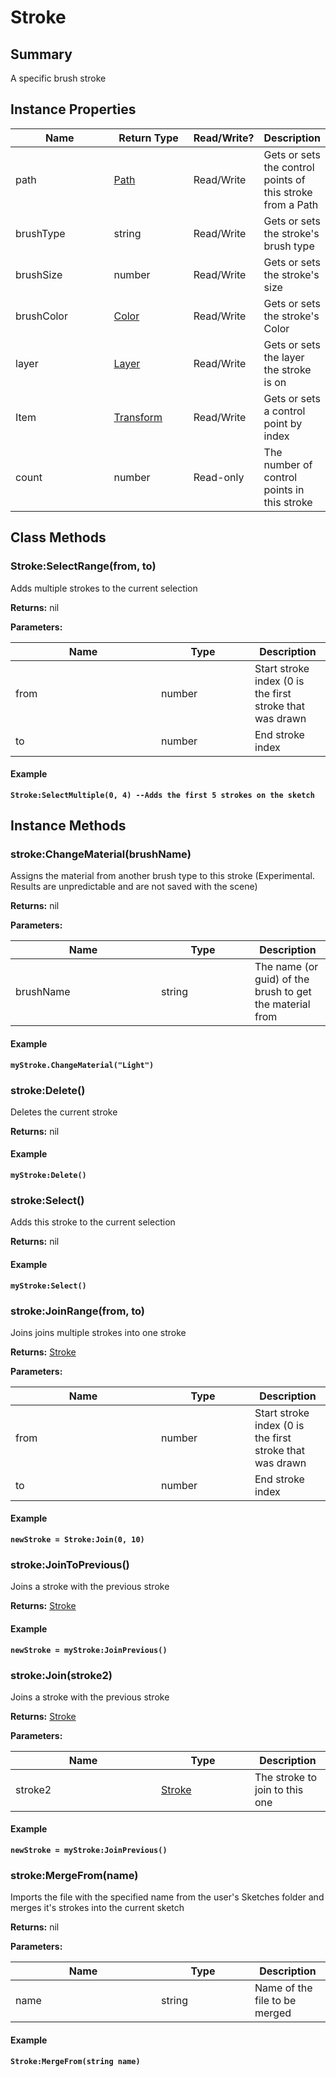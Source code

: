 
# Stroke

## Summary
A specific brush stroke


## Instance Properties

<table>
<thead><tr><th width="225">Name</th><th width="160">Return Type</th><th width="80">Read/Write?</th><th>Description</th></tr></thead>
<tbody>
<tr><td>path</td><td><a href="path.md">Path</a></td><td>Read/Write</td><td>Gets or sets the control points of this stroke from a Path</td></tr>
<tr><td>brushType</td><td>string</td><td>Read/Write</td><td>Gets or sets the stroke's brush type</td></tr>
<tr><td>brushSize</td><td>number</td><td>Read/Write</td><td>Gets or sets the stroke's size</td></tr>
<tr><td>brushColor</td><td><a href="color.md">Color</a></td><td>Read/Write</td><td>Gets or sets the stroke's Color</td></tr>
<tr><td>layer</td><td><a href="layer.md">Layer</a></td><td>Read/Write</td><td>Gets or sets the layer the stroke is on</td></tr>
<tr><td>Item</td><td><a href="transform.md">Transform</a></td><td>Read/Write</td><td>Gets or sets a control point by index</td></tr>
<tr><td>count</td><td>number</td><td>Read-only</td><td>The number of control points in this stroke</td></tr>
</tbody></table>



## Class Methods

        
### Stroke:SelectRange(from, to)

Adds multiple strokes to the current selection

**Returns:** nil


**Parameters:**

<table data-full-width="false">
<thead><tr><th width="217">Name</th><th width="134">Type</th><th>Description</th></tr></thead>
<tbody><tr><td>from</td><td>number</td><td>Start stroke index (0 is the first stroke that was drawn</td></tr>
<tr><td>to</td><td>number</td><td>End stroke index</td></tr></tbody></table>




#### Example

<pre class="language-lua"><code class="lang-lua"><strong>Stroke:SelectMultiple(0, 4) --Adds the first 5 strokes on the sketch</strong></code></pre>



    

## Instance Methods

        
### stroke:ChangeMaterial(brushName)

Assigns the material from another brush type to this stroke (Experimental. Results are unpredictable and are not saved with the scene)

**Returns:** nil


**Parameters:**

<table data-full-width="false">
<thead><tr><th width="217">Name</th><th width="134">Type</th><th>Description</th></tr></thead>
<tbody><tr><td>brushName</td><td>string</td><td>The name (or guid) of the brush to get the material from</td></tr></tbody></table>




#### Example

<pre class="language-lua"><code class="lang-lua"><strong>myStroke.ChangeMaterial("Light")</strong></code></pre>




### stroke:Delete()

Deletes the current stroke

**Returns:** nil




#### Example

<pre class="language-lua"><code class="lang-lua"><strong>myStroke:Delete()</strong></code></pre>




### stroke:Select()

Adds this stroke to the current selection

**Returns:** nil




#### Example

<pre class="language-lua"><code class="lang-lua"><strong>myStroke:Select()</strong></code></pre>




### stroke:JoinRange(from, to)

Joins joins multiple strokes into one stroke

**Returns:** <a href="stroke.md">Stroke</a>


**Parameters:**

<table data-full-width="false">
<thead><tr><th width="217">Name</th><th width="134">Type</th><th>Description</th></tr></thead>
<tbody><tr><td>from</td><td>number</td><td>Start stroke index (0 is the first stroke that was drawn</td></tr>
<tr><td>to</td><td>number</td><td>End stroke index</td></tr></tbody></table>




#### Example

<pre class="language-lua"><code class="lang-lua"><strong>newStroke = Stroke:Join(0, 10)</strong></code></pre>




### stroke:JoinToPrevious()

Joins a stroke with the previous stroke

**Returns:** <a href="stroke.md">Stroke</a>




#### Example

<pre class="language-lua"><code class="lang-lua"><strong>newStroke = myStroke:JoinPrevious()</strong></code></pre>




### stroke:Join(stroke2)

Joins a stroke with the previous stroke

**Returns:** <a href="stroke.md">Stroke</a>


**Parameters:**

<table data-full-width="false">
<thead><tr><th width="217">Name</th><th width="134">Type</th><th>Description</th></tr></thead>
<tbody><tr><td>stroke2</td><td><a href="stroke.md">Stroke</a></td><td>The stroke to join to this one</td></tr></tbody></table>




#### Example

<pre class="language-lua"><code class="lang-lua"><strong>newStroke = myStroke:JoinPrevious()</strong></code></pre>




### stroke:MergeFrom(name)

Imports the file with the specified name from the user's Sketches folder and merges it's strokes into the current sketch

**Returns:** nil


**Parameters:**

<table data-full-width="false">
<thead><tr><th width="217">Name</th><th width="134">Type</th><th>Description</th></tr></thead>
<tbody><tr><td>name</td><td>string</td><td>Name of the file to be merged</td></tr></tbody></table>




#### Example

<pre class="language-lua"><code class="lang-lua"><strong>Stroke:MergeFrom(string name)</strong></code></pre>



    
